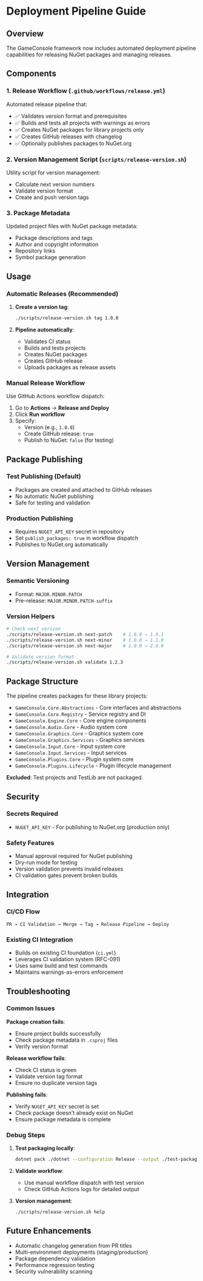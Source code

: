 # Deployment Pipeline Guide

## Overview

The GameConsole framework now includes automated deployment pipeline capabilities for releasing NuGet packages and managing releases.

## Components

### 1. Release Workflow (`.github/workflows/release.yml`)

Automated release pipeline that:
- ✅ Validates version format and prerequisites
- ✅ Builds and tests all projects with warnings as errors  
- ✅ Creates NuGet packages for library projects only
- ✅ Creates GitHub releases with changelog
- ✅ Optionally publishes packages to NuGet.org

### 2. Version Management Script (`scripts/release-version.sh`)

Utility script for version management:
- Calculate next version numbers
- Validate version format
- Create and push version tags

### 3. Package Metadata

Updated project files with NuGet package metadata:
- Package descriptions and tags
- Author and copyright information
- Repository links
- Symbol package generation

## Usage

### Automatic Releases (Recommended)

1. **Create a version tag**:
   ```bash
   ./scripts/release-version.sh tag 1.0.0
   ```

2. **Pipeline automatically**:
   - Validates CI status
   - Builds and tests projects
   - Creates NuGet packages
   - Creates GitHub release
   - Uploads packages as release assets

### Manual Release Workflow

Use GitHub Actions workflow dispatch:

1. Go to **Actions** → **Release and Deploy**
2. Click **Run workflow**  
3. Specify:
   - Version (e.g., `1.0.0`)
   - Create GitHub release: `true`
   - Publish to NuGet: `false` (for testing)

## Package Publishing

### Test Publishing (Default)
- Packages are created and attached to GitHub releases
- No automatic NuGet publishing
- Safe for testing and validation

### Production Publishing  
- Requires `NUGET_API_KEY` secret in repository
- Set `publish_packages: true` in workflow dispatch
- Publishes to NuGet.org automatically

## Version Management

### Semantic Versioning
- Format: `MAJOR.MINOR.PATCH`
- Pre-release: `MAJOR.MINOR.PATCH-suffix`

### Version Helpers
```bash
# Check next version
./scripts/release-version.sh next-patch    # 1.0.0 → 1.0.1
./scripts/release-version.sh next-minor    # 1.0.0 → 1.1.0
./scripts/release-version.sh next-major    # 1.0.0 → 2.0.0

# Validate version format
./scripts/release-version.sh validate 1.2.3
```

## Package Structure

The pipeline creates packages for these library projects:
- `GameConsole.Core.Abstractions` - Core interfaces and abstractions
- `GameConsole.Core.Registry` - Service registry and DI
- `GameConsole.Engine.Core` - Core engine components  
- `GameConsole.Audio.Core` - Audio system core
- `GameConsole.Graphics.Core` - Graphics system core
- `GameConsole.Graphics.Services` - Graphics services
- `GameConsole.Input.Core` - Input system core
- `GameConsole.Input.Services` - Input services
- `GameConsole.Plugins.Core` - Plugin system core
- `GameConsole.Plugins.Lifecycle` - Plugin lifecycle management

**Excluded**: Test projects and TestLib are not packaged.

## Security

### Secrets Required
- `NUGET_API_KEY` - For publishing to NuGet.org (production only)

### Safety Features
- Manual approval required for NuGet publishing
- Dry-run mode for testing
- Version validation prevents invalid releases
- CI validation gates prevent broken builds

## Integration

### CI/CD Flow
```
PR → CI Validation → Merge → Tag → Release Pipeline → Deploy
```

### Existing CI Integration
- Builds on existing CI foundation (`ci.yml`)
- Leverages CI validation system (RFC-091)  
- Uses same build and test commands
- Maintains warnings-as-errors enforcement

## Troubleshooting

### Common Issues

**Package creation fails**:
- Ensure project builds successfully
- Check package metadata in `.csproj` files
- Verify version format

**Release workflow fails**:
- Check CI status is green
- Validate version tag format
- Ensure no duplicate version tags

**Publishing fails**:
- Verify `NUGET_API_KEY` secret is set
- Check package doesn't already exist on NuGet
- Ensure package metadata is complete

### Debug Steps

1. **Test packaging locally**:
   ```bash
   dotnet pack ./dotnet --configuration Release --output ./test-packages
   ```

2. **Validate workflow**:
   - Use manual workflow dispatch with test version
   - Check GitHub Actions logs for detailed output

3. **Version management**:
   ```bash
   ./scripts/release-version.sh help
   ```

## Future Enhancements

- Automatic changelog generation from PR titles
- Multi-environment deployments (staging/production)  
- Package dependency validation
- Performance regression testing
- Security vulnerability scanning